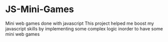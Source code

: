 # JS-Mini-Games
Mini web games done with javascript
This project helped me boost my javascript skills by implementing some complex logic inorder to have some mini web games
